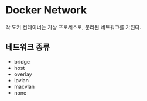 # Docker Network

각 도커 컨테이너는 가상 프로세스로, 분리된 네트워크를 가진다.

## 네트워크 종류

- bridge
- host
- overlay
- ipvlan
- macvlan
- none
